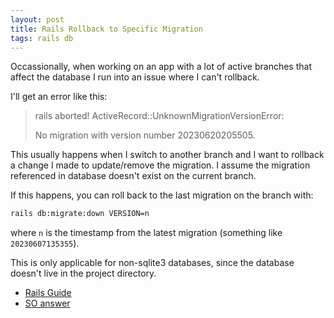 ```yaml
---
layout: post
title: Rails Rollback to Specific Migration
tags: rails db
---
```


Occassionally, when working on an app with a lot of active branches that affect the database I run into an issue where I can't rollback.

I'll get an error like this:

>rails aborted!
>ActiveRecord::UnknownMigrationVersionError: 
>
>No migration with version number 20230620205505.

This usually happens when I switch to another branch and I want to rollback a change I made to update/remove the migration. I assume the migration referenced in database doesn't exist on the current branch.

If this happens, you can roll back to the last migration on the branch with:

```bash
rails db:migrate:down VERSION=n
```

where `n` is the timestamp from the latest migration (something like `20230607135355`).

This is only applicable for non-sqlite3 databases, since the database doesn't live in the project directory.

- [Rails Guide](https://edgeguides.rubyonrails.org/active_record_migrations.html#running-specific-migrations)
- [SO answer](https://stackoverflow.com/a/6635407)
